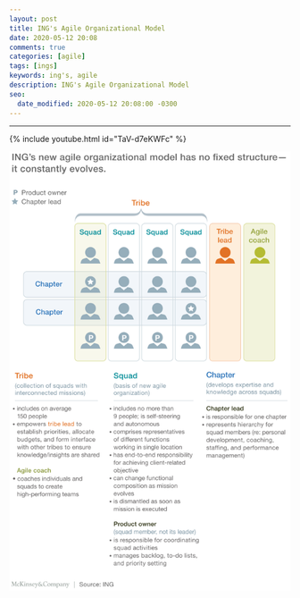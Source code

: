 ```yaml
---
layout: post
title: ING's Agile Organizational Model 
date: 2020-05-12 20:08
comments: true
categories: [agile]
tags: [ings]
keywords: ing's, agile
description: ING's Agile Organizational Model
seo:
  date_modified: 2020-05-12 20:08:00 -0300
---
```

---

<!--more-->

 {% include youtube.html id="TaV-d7eKWFc" %}

 ![Organizational Model](/assets/img/posts/ING_org_model.svgz)